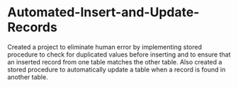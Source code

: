 # Automated-Insert-and-Update-Records
Created a project to eliminate human error by implementing stored procedure to check for duplicated values before inserting and to ensure that an inserted record from one table matches the other table. Also created a stored procedure to automatically update a table when a record is found in another table.
